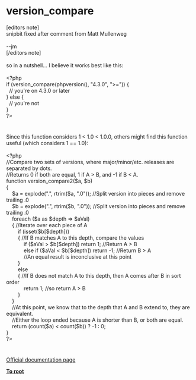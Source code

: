 # version_compare




<div class="phpcode"><span class="html">
[editors note]
<br>snipbit fixed after comment from Matt Mullenweg
<br>
<br>--jm
<br>[/editors note]
<br>
<br>so in a nutshell... I believe it works best like this:
<br>
<br><span class="default">&lt;?php
<br></span><span class="keyword">if (</span><span class="default">version_compare</span><span class="keyword">(</span><span class="default">phpversion</span><span class="keyword">(), </span><span class="string">&quot;4.3.0&quot;</span><span class="keyword">, </span><span class="string">&quot;&gt;=&quot;</span><span class="keyword">)) {
<br>&#xA0; </span><span class="comment">// you&apos;re on 4.3.0 or later
<br></span><span class="keyword">} else {
<br>&#xA0; </span><span class="comment">// you&apos;re not
<br></span><span class="keyword">}
<br></span><span class="default">?&gt;</span>
</span>
</div>
  

#


<div class="phpcode"><span class="html">
Since this function considers 1 &lt; 1.0 &lt; 1.0.0, others might find this function useful (which considers 1 == 1.0):
<br>
<br><span class="default">&lt;?php
<br></span><span class="comment">//Compare two sets of versions, where major/minor/etc. releases are separated by dots.
<br>//Returns 0 if both are equal, 1 if A &gt; B, and -1 if B &lt; A.
<br></span><span class="keyword">function </span><span class="default">version_compare2</span><span class="keyword">(</span><span class="default">$a</span><span class="keyword">, </span><span class="default">$b</span><span class="keyword">)
<br>{
<br>&#xA0; &#xA0; </span><span class="default">$a </span><span class="keyword">= </span><span class="default">explode</span><span class="keyword">(</span><span class="string">&quot;.&quot;</span><span class="keyword">, </span><span class="default">rtrim</span><span class="keyword">(</span><span class="default">$a</span><span class="keyword">, </span><span class="string">&quot;.0&quot;</span><span class="keyword">)); </span><span class="comment">//Split version into pieces and remove trailing .0
<br>&#xA0; &#xA0; </span><span class="default">$b </span><span class="keyword">= </span><span class="default">explode</span><span class="keyword">(</span><span class="string">&quot;.&quot;</span><span class="keyword">, </span><span class="default">rtrim</span><span class="keyword">(</span><span class="default">$b</span><span class="keyword">, </span><span class="string">&quot;.0&quot;</span><span class="keyword">)); </span><span class="comment">//Split version into pieces and remove trailing .0
<br>&#xA0; &#xA0; </span><span class="keyword">foreach (</span><span class="default">$a </span><span class="keyword">as </span><span class="default">$depth </span><span class="keyword">=&gt; </span><span class="default">$aVal</span><span class="keyword">)
<br>&#xA0; &#xA0; { </span><span class="comment">//Iterate over each piece of A
<br>&#xA0; &#xA0; &#xA0; &#xA0; </span><span class="keyword">if (isset(</span><span class="default">$b</span><span class="keyword">[</span><span class="default">$depth</span><span class="keyword">]))
<br>&#xA0; &#xA0; &#xA0; &#xA0; { </span><span class="comment">//If B matches A to this depth, compare the values
<br>&#xA0; &#xA0; &#xA0; &#xA0; &#xA0; &#xA0; </span><span class="keyword">if (</span><span class="default">$aVal </span><span class="keyword">&gt; </span><span class="default">$b</span><span class="keyword">[</span><span class="default">$depth</span><span class="keyword">]) return </span><span class="default">1</span><span class="keyword">; </span><span class="comment">//Return A &gt; B
<br>&#xA0; &#xA0; &#xA0; &#xA0; &#xA0; &#xA0; </span><span class="keyword">else if (</span><span class="default">$aVal </span><span class="keyword">&lt; </span><span class="default">$b</span><span class="keyword">[</span><span class="default">$depth</span><span class="keyword">]) return -</span><span class="default">1</span><span class="keyword">; </span><span class="comment">//Return B &gt; A
<br>&#xA0; &#xA0; &#xA0; &#xA0; &#xA0; &#xA0; //An equal result is inconclusive at this point
<br>&#xA0; &#xA0; &#xA0; &#xA0; </span><span class="keyword">}
<br>&#xA0; &#xA0; &#xA0; &#xA0; else
<br>&#xA0; &#xA0; &#xA0; &#xA0; { </span><span class="comment">//If B does not match A to this depth, then A comes after B in sort order
<br>&#xA0; &#xA0; &#xA0; &#xA0; &#xA0; &#xA0; </span><span class="keyword">return </span><span class="default">1</span><span class="keyword">; </span><span class="comment">//so return A &gt; B
<br>&#xA0; &#xA0; &#xA0; &#xA0; </span><span class="keyword">}
<br>&#xA0; &#xA0; }
<br>&#xA0; &#xA0; </span><span class="comment">//At this point, we know that to the depth that A and B extend to, they are equivalent.
<br>&#xA0; &#xA0; //Either the loop ended because A is shorter than B, or both are equal.
<br>&#xA0; &#xA0; </span><span class="keyword">return (</span><span class="default">count</span><span class="keyword">(</span><span class="default">$a</span><span class="keyword">) &lt; </span><span class="default">count</span><span class="keyword">(</span><span class="default">$b</span><span class="keyword">)) ? -</span><span class="default">1 </span><span class="keyword">: </span><span class="default">0</span><span class="keyword">;
<br>}
<br></span><span class="default">?&gt;</span>
</span>
</div>
  

#

[Official documentation page](https://www.php.net/manual/en/function.version-compare.php)

**[To root](/)**